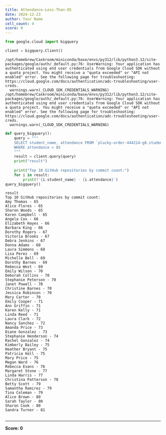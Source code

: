 ```yaml
---
title: Attendance-Less-Than-85
date: 2024-12-23
author: Your Name
cell_count: 4
score: 0
---
```


```python
from google.cloud import bigquery
```


```python
client = bigquery.Client()
```

    /opt/homebrew/Caskroom/miniconda/base/envs/py312/lib/python3.12/site-packages/google/auth/_default.py:76: UserWarning: Your application has authenticated using end user credentials from Google Cloud SDK without a quota project. You might receive a "quota exceeded" or "API not enabled" error. See the following page for troubleshooting: https://cloud.google.com/docs/authentication/adc-troubleshooting/user-creds. 
      warnings.warn(_CLOUD_SDK_CREDENTIALS_WARNING)
    /opt/homebrew/Caskroom/miniconda/base/envs/py312/lib/python3.12/site-packages/google/auth/_default.py:76: UserWarning: Your application has authenticated using end user credentials from Google Cloud SDK without a quota project. You might receive a "quota exceeded" or "API not enabled" error. See the following page for troubleshooting: https://cloud.google.com/docs/authentication/adc-troubleshooting/user-creds. 
      warnings.warn(_CLOUD_SDK_CREDENTIALS_WARNING)



```python
def query_bigquery():
    query = """
    SELECT student_name, attendance FROM `plucky-order-444214-g8.student_data.student_data_madhuri` 
    WHERE attendance < 85
    """
    result = client.query(query)
    print("result")
    
    print("Top 10 GitHub repositories by commit count:")
    for i in result:
        print(f'{i.student_name} - {i.attendance}')
query_bigquery()
```

    result
    Top 10 GitHub repositories by commit count:
    Amy Thomas - 65
    Alice Flores - 65
    Sharon Woods - 65
    Karen Campbell - 65
    Angela Cox - 66
    Elizabeth Hayes - 66
    Barbara King - 66
    Dorothy Rogers - 67
    Victoria Brooks - 67
    Debra Jenkins - 67
    Donna Adams - 68
    Laura Simmons - 68
    Lisa Perez - 69
    Michelle Bell - 69
    Dorothy Barnes - 69
    Rebecca West - 69
    Emily Wilson - 70
    Deborah Collins - 70
    Stephanie Peterson - 70
    Janet Powell - 70
    Christine Barnes - 70
    Jessica Robinson - 70
    Mary Carter - 70
    Emily Cooper - 71
    Ann Griffin - 71
    Karen Kelly - 71
    Linda Reed - 71
    Laura Clark - 72
    Nancy Sanchez - 72
    Amanda Price - 73
    Diane Gonzalez - 73
    Stephanie Henderson - 74
    Rachel Gonzalez - 74
    Kimberly Bailey - 75
    Heather Bryant - 75
    Patricia Hall - 75
    Mary Price - 75
    Megan Ward - 76
    Rebecca Evans - 76
    Margaret Stone - 77
    Linda Harris - 77
    Christina Patterson - 78
    Betty Scott - 79
    Samantha Ramirez - 79
    Tina Coleman - 79
    Alice Brown - 80
    Sarah Taylor - 80
    Sharon Cook - 80
    Sandra Turner - 81



```python

```


---
**Score: 0**
